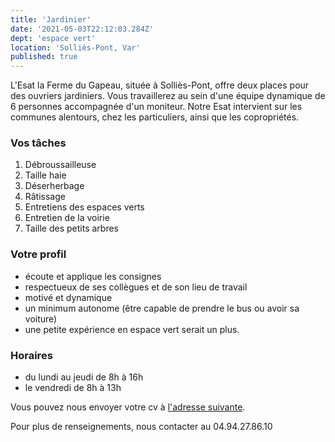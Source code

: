 ```yaml
---
title: 'Jardinier'
date: '2021-05-03T22:12:03.284Z'
dept: 'espace vert'
location: 'Solliès-Pont, Var'
published: true
---
```


L'Esat la Ferme du Gapeau, située à Solliès-Pont, offre deux places pour des ouvriers jardiniers.
Vous travaillerez au sein d'une équipe dynamique de 6 personnes accompagnée d'un moniteur. Notre Esat intervient sur les communes alentours, chez les particuliers, ainsi que les copropriétés.


### Vos tâches

1. Débroussailleuse
2. Taille haie
3. Déserherbage
4. Râtissage
5. Entretiens des espaces verts
6. Entretien de la voirie
7. Taille des petits arbres

### Votre profil

- écoute et applique les consignes
- respectueux de ses collègues et de son lieu de travail
- motivé et dynamique
- un minimum autonome (être capable de prendre le bus ou avoir sa voiture)
- une petite expérience en espace vert serait un plus.

### Horaires
- du lundi au jeudi de 8h à 16h
- le vendredi de 8h à 13h

Vous pouvez nous envoyer votre cv à [l'adresse suivante](secretariat-fermedugapeau@avath.fr).

Pour plus de renseignements, nous contacter au 04.94.27.86.10
